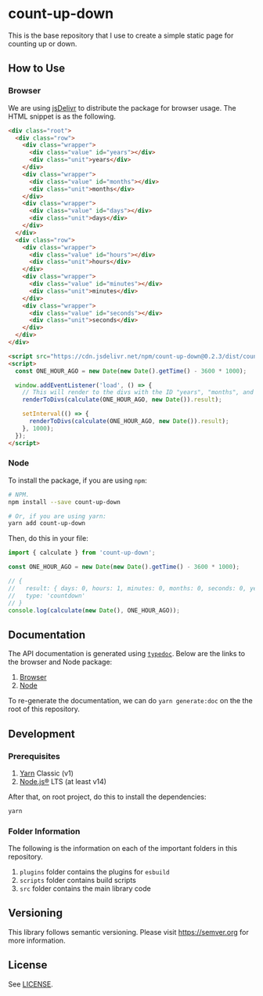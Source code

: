 # count-up-down

This is the base repository that I use to create a simple static page for counting up or down.

## How to Use

### Browser

We are using [jsDelivr](https://www.jsdelivr.com/) to distribute the package for browser usage. The HTML snippet is as the following.

```html
<div class="root">
  <div class="row">
    <div class="wrapper">
      <div class="value" id="years"></div>
      <div class="unit">years</div>
    </div>
    <div class="wrapper">
      <div class="value" id="months"></div>
      <div class="unit">months</div>
    </div>
    <div class="wrapper">
      <div class="value" id="days"></div>
      <div class="unit">days</div>
    </div>
  </div>
  <div class="row">
    <div class="wrapper">
      <div class="value" id="hours"></div>
      <div class="unit">hours</div>
    </div>
    <div class="wrapper">
      <div class="value" id="minutes"></div>
      <div class="unit">minutes</div>
    </div>
    <div class="wrapper">
      <div class="value" id="seconds"></div>
      <div class="unit">seconds</div>
    </div>
  </div>
</div>

<script src="https://cdn.jsdelivr.net/npm/count-up-down@0.2.3/dist/count-up-down.min.js"></script>
<script>
  const ONE_HOUR_AGO = new Date(new Date().getTime() - 3600 * 1000);

  window.addEventListener('load', () => {
    // This will render to the divs with the ID "years", "months", and so on.
    renderToDivs(calculate(ONE_HOUR_AGO, new Date()).result);

    setInterval(() => {
      renderToDivs(calculate(ONE_HOUR_AGO, new Date()).result);
    }, 1000);
  });
</script>
```

### Node

To install the package, if you are using `npm`:

```bash
# NPM.
npm install --save count-up-down

# Or, if you are using yarn:
yarn add count-up-down
```

Then, do this in your file:

```ts
import { calculate } from 'count-up-down';

const ONE_HOUR_AGO = new Date(new Date().getTime() - 3600 * 1000);

// {
//   result: { days: 0, hours: 1, minutes: 0, months: 0, seconds: 0, years: 0 },
//   type: 'countdown'
// }
console.log(calculate(new Date(), ONE_HOUR_AGO));
```

## Documentation

The API documentation is generated using [`typedoc`](https://github.com/TypeStrong/typedoc). Below are the links to the browser and Node package:

1. [Browser](./api/docs/modules/browser.md)
2. [Node](./api/docs/modules/node.md)

To re-generate the documentation, we can do `yarn generate:doc` on the the root of this repository.

## Development

### Prerequisites

1. [Yarn](https://yarnpkg.com/) Classic (v1)
2. [Node.js®](https://nodejs.org/) LTS (at least v14)

After that, on root project, do this to install the dependencies:

```bash
yarn
```

### Folder Information

The following is the information on each of the important folders in this repository.

1. `plugins` folder contains the plugins for `esbuild`
2. `scripts` folder contains build scripts
3. `src` folder contains the main library code

## Versioning

This library follows semantic versioning. Please visit https://semver.org for more information.

## License

See [LICENSE](./LICENSE).

